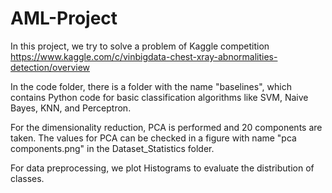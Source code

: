 # AML-Project

In this project, we try to solve a problem of Kaggle competition
https://www.kaggle.com/c/vinbigdata-chest-xray-abnormalities-detection/overview

In the code folder, there is a folder with the name "baselines", which contains Python code for basic classification algorithms like SVM, Naive Bayes, KNN, and Perceptron. 

For the dimensionality reduction, PCA is performed and 20 components are taken. The values for PCA can be checked in a figure with name "pca components.png" in the Dataset_Statistics folder.

For data preprocessing, we plot Histograms to evaluate the distribution of classes.

